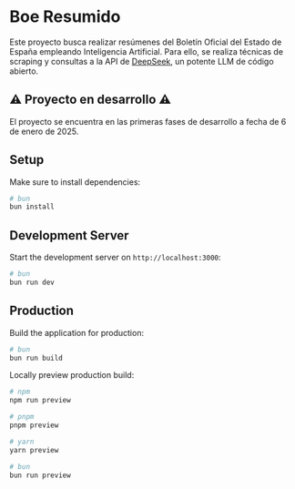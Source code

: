 # Boe Resumido

Este proyecto busca realizar resúmenes del Boletín Oficial del Estado de España empleando Inteligencia Artificial. Para ello, se realiza técnicas de scraping y consultas a la API de [DeepSeek](https://www.deepseek.com), un potente LLM de código abierto.

## ⚠️ Proyecto en desarrollo ⚠️

El proyecto se encuentra en las primeras fases de desarrollo a fecha de 6 de enero de 2025.

## Setup

Make sure to install dependencies:

```bash
# bun
bun install
```

## Development Server

Start the development server on `http://localhost:3000`:

```bash
# bun
bun run dev
```

## Production

Build the application for production:

```bash
# bun
bun run build
```

Locally preview production build:

```bash
# npm
npm run preview

# pnpm
pnpm preview

# yarn
yarn preview

# bun
bun run preview
```
